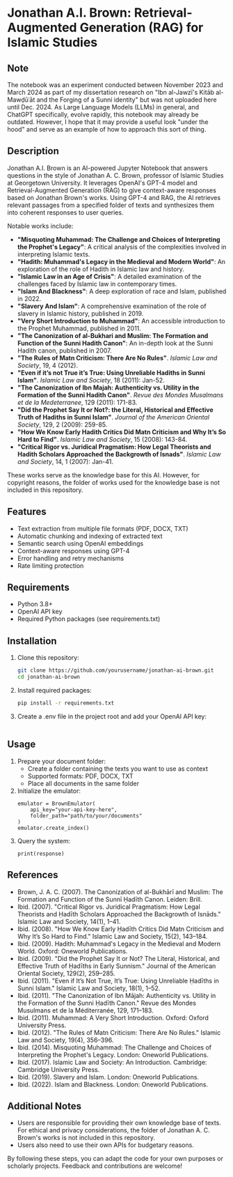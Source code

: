 # Jonathan A.I. Brown: Retrieval-Augmented Generation (RAG) for Islamic Studies

## Note
The notebook was an experiment conducted between November 2023 and March 2024 as part of my dissertation research on "Ibn al-Jawzī's Kitāb al-Mawḍūʿāt and the Forging of a Sunni identity" but was not uploaded here until Dec. 2024. As Large Language Models (LLMs) in general, and ChatGPT specifically, evolve rapidly, this notebook may already be outdated. However, I hope that it may provide a useful look "under the hood" and serve as an example of how to approach this sort of thing. 

## Description
Jonathan A.I. Brown is an AI-powered Jupyter Notebook that answers questions in the style of Jonathan A. C. Brown, professor of Islamic Studies at Georgetown University. It leverages OpenAI's GPT-4 model and Retrieval-Augmented Generation (RAG) to give context-aware responses based on Jonathan Brown's works. Using GPT-4 and RAG, the AI retrieves relevant passages from a specified folder of texts and synthesizes them into coherent responses to user queries.

Notable works include:
- **"Misquoting Muhammad: The Challenge and Choices of Interpreting the Prophet's Legacy"**: A critical analysis of the complexities involved in interpreting Islamic texts.
- **"Hadith: Muhammad's Legacy in the Medieval and Modern World"**: An exploration of the role of Hadith in Islamic law and history.
- **"Islamic Law in an Age of Crisis"**: A detailed examination of the challenges faced by Islamic law in contemporary times.
- **"Islam And Blackness"**: A deep exploration of race and Islam, published in 2022.
- **"Slavery And Islam"**: A comprehensive examination of the role of slavery in Islamic history, published in 2019.
- **"Very Short Introduction to Muhammad"**: An accessible introduction to the Prophet Muhammad, published in 2011.
- **"The Canonization of al-Bukhari and Muslim: The Formation and Function of the Sunni Hadith Canon"**: An in-depth look at the Sunni Hadith canon, published in 2007.
- **"The Rules of Matn Criticism: There Are No Rules"**. *Islamic Law and Society*, 19, 4 (2012).
- **"Even if it’s not True it’s True: Using Unreliable Hadiths in Sunni Islam"**. *Islamic Law and Society*, 18 (2011): Jan-52.
- **"The Canonization of Ibn Majah: Authenticity vs. Utility in the Formation of the Sunni Hadith Canon"**. *Revue des Mondes Musalmans et de la Medeterranee*, 129 (2011): 171-83.
- **"Did the Prophet Say It or Not?: the Literal, Historical and Effective Truth of Hadiths in Sunni Islam"**. *Journal of the American Oriental Society*, 129, 2 (2009): 259-85.
- **"How We Know Early Hadith Critics Did Matn Criticism and Why It’s So Hard to Find"**. *Islamic Law and Society*, 15 (2008): 143-84.
- **"Critical Rigor vs. Juridical Pragmatism: How Legal Theorists and Hadith Scholars Approached the Backgrowth of Isnads"**. *Islamic Law and Society*, 14, 1 (2007): Jan-41.

These works serve as the knowledge base for this AI. However, for copyright reasons, the folder of works used for the knowledge base is not included in this repository.

## Features
- Text extraction from multiple file formats (PDF, DOCX, TXT)
- Automatic chunking and indexing of extracted text
- Semantic search using OpenAI embeddings
- Context-aware responses using GPT-4
- Error handling and retry mechanisms
- Rate limiting protection


## Requirements
- Python 3.8+
- OpenAI API key
- Required Python packages (see requirements.txt)

## Installation
1. Clone this repository:
   ```bash
   git clone https://github.com/yourusername/jonathan-ai-brown.git
   cd jonathan-ai-brown
2. Install required packages:
   ```bash
   pip install -r requirements.txt

3. Create a .env file in the project root and add your OpenAI API key:
   ```envCopyOPENAI_API_KEY=your-api-key-here

## Usage
1. Prepare your document folder:
   - Create a folder containing the texts you want to use as context
   - Supported formats: PDF, DOCX, TXT
   - Place all documents in the same folder
2. Initialize the emulator:
   ```from brown_emulator import BrownEmulator
   emulator = BrownEmulator(
       api_key="your-api-key-here",
       folder_path="path/to/your/documents"
   )
   emulator.create_index()

3. Query the system:
   ```response = emulator.query("What is Brown's perspective on the prevalence of matn criticism in the Sunni Hadith tradition prior to the canonization of Bukhari and Muslim?")
   print(response)

## References
- Brown, J. A. C. (2007). The Canonization of al-Bukhārī and Muslim: The Formation and Function of the Sunnī Ḥadīth Canon. Leiden: Brill.
- Ibid. (2007). "Critical Rigor vs. Juridical Pragmatism: How Legal Theorists and Ḥadīth Scholars Approached the Backgrowth of Isnāds." Islamic Law and Society, 14(1), 1–41.
- Ibid. (2008). "How We Know Early Ḥadīth Critics Did Matn Criticism and Why It’s So Hard to Find." Islamic Law and Society, 15(2), 143–184.
- Ibid. (2009). Hadith: Muhammad's Legacy in the Medieval and Modern World. Oxford: Oneworld Publications.
- Ibid. (2009). "Did the Prophet Say It or Not? The Literal, Historical, and Effective Truth of Ḥadīths in Early Sunnism." Journal of the American Oriental Society, 129(2), 259–285.
- Ibid. (2011). "Even if It’s Not True, It’s True: Using Unreliable Ḥadīths in Sunni Islam." Islamic Law and Society, 18(1), 1–52.
- Ibid. (2011). "The Canonization of Ibn Mājah: Authenticity vs. Utility in the Formation of the Sunni Ḥadīth Canon." Revue des Mondes Musulmans et de la Méditerranée, 129, 171–183.
- Ibid. (2011). Muhammad: A Very Short Introduction. Oxford: Oxford University Press.
- Ibid. (2012). "The Rules of Matn Criticism: There Are No Rules." Islamic Law and Society, 19(4), 356–396.
- Ibid. (2014). Misquoting Muhammad: The Challenge and Choices of Interpreting the Prophet's Legacy. London: Oneworld Publications.
- Ibid. (2017). Islamic Law and Society: An Introduction. Cambridge: Cambridge University Press.
- Ibid. (2019). Slavery and Islam. London: Oneworld Publications.
- Ibid. (2022). Islam and Blackness. London: Oneworld Publications.

## Additional Notes
- Users are responsible for providing their own knowledge base of texts. For ethical and privacy considerations, the folder of Jonathan A. C. Brown's works is not included in this repository.
- Users also need to use their own APIs for budgetary reasons.

By following these steps, you can adapt the code for your own purposes or scholarly projects. 
Feedback and contributions are welcome!
